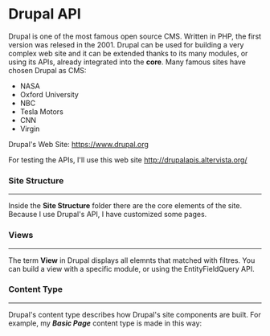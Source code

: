 # Drupal API

Drupal is one of the most famous open source CMS. Written in PHP, the first version was relesed in the 2001. Drupal can be used for building a very complex web site and it can be extended thanks to its many modules, or using its APIs, already integrated into the __core__.
Many famous sites have chosen Drupal as CMS:
* NASA
* Oxford University
* NBC
* Tesla Motors
* CNN
* Virgin

Drupal's Web Site: https://www.drupal.org

For testing the APIs, I'll use this web site http://drupalapis.altervista.org/

### Site Structure ###
- - - -

Inside the __Site Structure__ folder there are the core elements of the site. Because I use Drupal's API, I have customized some pages.

### Views ###
- - - -

The term __View__ in Drupal displays all elemnts that matched with filtres. You can build a view with a specific module, or using the EntityFieldQuery API.

### Content Type ###
- - - -

Drupal's content type describes how Drupal's site components are built. For example, my ___Basic Page___ content type is made in this way:



